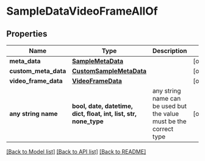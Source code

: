 # SampleDataVideoFrameAllOf


## Properties
Name | Type | Description | Notes
------------ | ------------- | ------------- | -------------
**meta_data** | [**SampleMetaData**](SampleMetaData.md) |  | [optional] 
**custom_meta_data** | [**CustomSampleMetaData**](CustomSampleMetaData.md) |  | [optional] 
**video_frame_data** | [**VideoFrameData**](VideoFrameData.md) |  | [optional] 
**any string name** | **bool, date, datetime, dict, float, int, list, str, none_type** | any string name can be used but the value must be the correct type | [optional]

[[Back to Model list]](../README.md#documentation-for-models) [[Back to API list]](../README.md#documentation-for-api-endpoints) [[Back to README]](../README.md)


